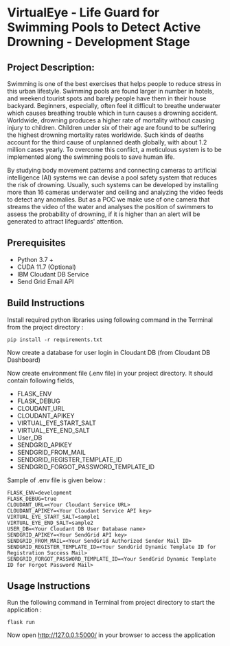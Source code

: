 # VirtualEye - Life Guard for Swimming Pools to Detect Active Drowning - Development Stage

## Project Description:

Swimming is one of the best exercises that helps people to reduce stress in this urban lifestyle. Swimming pools are found larger in number in hotels, and weekend tourist spots and barely people have them in their house backyard. Beginners, especially, often feel it difficult to breathe underwater which causes breathing trouble which in turn causes a drowning accident. Worldwide, drowning produces a higher rate of mortality without causing injury to children. Children under six of their age are found to be suffering the highest drowning mortality rates worldwide. Such kinds of deaths account for the third cause of unplanned death globally, with about 1.2  million cases yearly. To overcome this conflict, a meticulous system is to be implemented along the swimming pools to save human life. 

By studying body movement patterns and connecting cameras to artificial intelligence (AI) systems we can devise a pool safety system that reduces the risk of drowning.  Usually, such systems can be developed by installing more than 16 cameras underwater and ceiling and analyzing the video feeds to detect any anomalies. But as a POC we make use of one camera that streams the video of the water and analyses the position of swimmers to assess the probability of drowning, if it is higher than an alert will be generated to attract lifeguards' attention.

## Prerequisites

- Python 3.7 +
- CUDA 11.7 (Optional)
- IBM Cloudant DB Service
- Send Grid Email API

## Build Instructions

Install required python libraries using following command in the Terminal from the project directory :
```
pip install -r requirements.txt
```

Now create a database for user login in Cloudant DB (from Cloudant DB Dashboard)

Now create environment file (.env file) in your project directory. It should contain following fields,
- FLASK_ENV
- FLASK_DEBUG
- CLOUDANT_URL
- CLOUDANT_APIKEY
- VIRTUAL_EYE_START_SALT
- VIRTUAL_EYE_END_SALT
- User_DB
- SENDGRID_APIKEY
- SENDGRID_FROM_MAIL
- SENDGRID_REGISTER_TEMPLATE_ID
- SENDGRID_FORGOT_PASSWORD_TEMPLATE_ID

Sample of .env file is given below :
```
FLASK_ENV=development
FLASK_DEBUG=true
CLOUDANT_URL=<Your Cloudant Service URL>
CLOUDANT_APIKEY=<Your Cloudant Service API key>
VIRTUAL_EYE_START_SALT=sample1
VIRTUAL_EYE_END_SALT=sample2
USER_DB=<Your Cloudant DB User Database name>
SENDGRID_APIKEY=<Your SendGrid API key>
SENDGRID_FROM_MAIL=<Your SendGrid Authorized Sender Mail ID>
SENDGRID_REGISTER_TEMPLATE_ID=<Your SendGrid Dynamic Template ID for Registration Success Mail>
SENDGRID_FORGOT_PASSWORD_TEMPLATE_ID=<Your SendGrid Dynamic Template ID for Forgot Password Mail>
```

## Usage Instructions

Run the following command in Terminal from project directory to start the application :
```
flask run
```

Now open http://127.0.0.1:5000/ in your browser to access the application